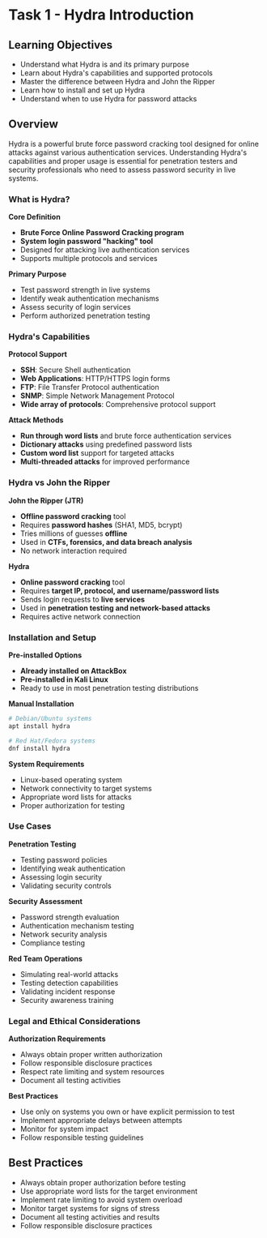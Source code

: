 # Task 1 - Hydra Introduction

## Learning Objectives
- Understand what Hydra is and its primary purpose
- Learn about Hydra's capabilities and supported protocols
- Master the difference between Hydra and John the Ripper
- Learn how to install and set up Hydra
- Understand when to use Hydra for password attacks

## Overview
Hydra is a powerful brute force password cracking tool designed for online attacks against various authentication services. Understanding Hydra's capabilities and proper usage is essential for penetration testers and security professionals who need to assess password security in live systems.

### What is Hydra?

**Core Definition**
- **Brute Force Online Password Cracking program**
- **System login password "hacking" tool**
- Designed for attacking live authentication services
- Supports multiple protocols and services

**Primary Purpose**
- Test password strength in live systems
- Identify weak authentication mechanisms
- Assess security of login services
- Perform authorized penetration testing

### Hydra's Capabilities

**Protocol Support**
- **SSH**: Secure Shell authentication
- **Web Applications**: HTTP/HTTPS login forms
- **FTP**: File Transfer Protocol authentication
- **SNMP**: Simple Network Management Protocol
- **Wide array of protocols**: Comprehensive protocol support

**Attack Methods**
- **Run through word lists** and brute force authentication services
- **Dictionary attacks** using predefined password lists
- **Custom word list** support for targeted attacks
- **Multi-threaded attacks** for improved performance

### Hydra vs John the Ripper

**John the Ripper (JTR)**
- **Offline password cracking** tool
- Requires **password hashes** (SHA1, MD5, bcrypt)
- Tries millions of guesses **offline**
- Used in **CTFs, forensics, and data breach analysis**
- No network interaction required

**Hydra**
- **Online password cracking** tool
- Requires **target IP, protocol, and username/password lists**
- Sends login requests to **live services**
- Used in **penetration testing and network-based attacks**
- Requires active network connection

### Installation and Setup

**Pre-installed Options**
- **Already installed on AttackBox**
- **Pre-installed in Kali Linux**
- Ready to use in most penetration testing distributions

**Manual Installation**
```bash
# Debian/Ubuntu systems
apt install hydra

# Red Hat/Fedora systems
dnf install hydra
```

**System Requirements**
- Linux-based operating system
- Network connectivity to target systems
- Appropriate word lists for attacks
- Proper authorization for testing

### Use Cases

**Penetration Testing**
- Testing password policies
- Identifying weak authentication
- Assessing login security
- Validating security controls

**Security Assessment**
- Password strength evaluation
- Authentication mechanism testing
- Network security analysis
- Compliance testing

**Red Team Operations**
- Simulating real-world attacks
- Testing detection capabilities
- Validating incident response
- Security awareness training

### Legal and Ethical Considerations

**Authorization Requirements**
- Always obtain proper written authorization
- Follow responsible disclosure practices
- Respect rate limiting and system resources
- Document all testing activities

**Best Practices**
- Use only on systems you own or have explicit permission to test
- Implement appropriate delays between attempts
- Monitor for system impact
- Follow responsible testing guidelines

## Best Practices
- Always obtain proper authorization before testing
- Use appropriate word lists for the target environment
- Implement rate limiting to avoid system overload
- Monitor target systems for signs of stress
- Document all testing activities and results
- Follow responsible disclosure practices